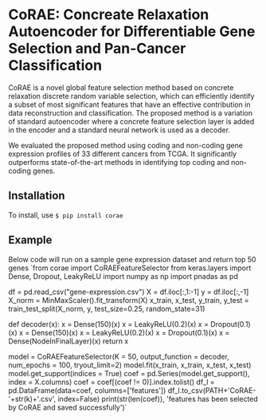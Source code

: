 # CoRAE: Concreate Relaxation Autoencoder for Differentiable Gene Selection and Pan-Cancer Classification
CoRAE is a novel global feature selection method based on concrete relaxation discrete random variable selection, which can efficiently identify a subset of most significant features that have an effective contribution in data reconstruction and classification. The proposed method is a variation of standard autoencoder where a concrete feature selection layer is added in the encoder and a standard neural network is used as a decoder.

We evaluated the proposed method using coding and non-coding gene expression profiles of 33 different cancers from TCGA. It significantly outperforms state-of-the-art methods in identifying top coding and non-coding genes.

## Installation 
To install, use `$ pip install corae`

## Example
Below code will run on a sample gene expression dataset and return top 50 genes
`from corae import CoRAEFeatureSelector
from keras.layers import Dense, Dropout, LeakyReLU
import numpy as np
import pnadas as pd

df = pd.read_csv("gene-expression.csv")
X = df.iloc[:,1:-1]
y = df.iloc[:,-1]
X_norm = MinMaxScaler().fit_transform(X)
x_train, x_test, y_train, y_test = train_test_split(X_norm, y, test_size=0.25, random_state=31)

def decoder(x):
    x = Dense(150)(x)
    x = LeakyReLU(0.2)(x)
    x = Dropout(0.1)(x)
    x = Dense(150)(x)
    x = LeakyReLU(0.2)(x)
    x = Dropout(0.1)(x)
    x = Dense(NodeInFinalLayer)(x)
    return x

model = CoRAEFeatureSelector(K = 50, output_function = decoder, num_epochs = 100, tryout_limit=2)
model.fit(x_train, x_train, x_test, x_test)
model.get_support(indices = True)
coef = pd.Series(model.get_support(), index = X.columns)
coef = coef[(coef != 0)].index.tolist()
df_l = pd.DataFrame(data=coef, columns=['features'])
df_l.to_csv(PATH+'CoRAE-'+str(k)+'.csv', index=False)
print(str(len(coef)), 'features has been selected by CoRAE and saved successfully')`

